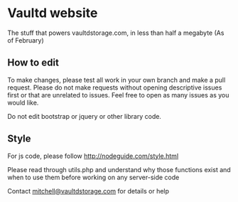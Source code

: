# Vaultd website

The stuff that powers vaultdstorage.com, in less than half a megabyte (As of February)

## How to edit

To make changes, please test all work in your own branch and make a pull request. Please do not make requests without opening descriptive issues first or that are unrelated to issues. Feel free to open as many issues as you would like.

Do not edit bootstrap or jquery or other library code.

## Style

For js code, please follow http://nodeguide.com/style.html

Please read through utils.php and understand why those functions exist and when to use them before working on any server-side code

Contact mitchell@vaultdstorage.com for details or help

